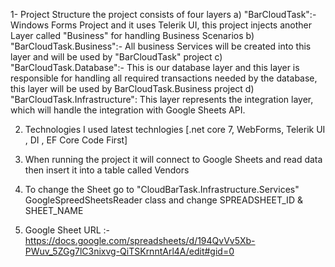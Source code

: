 1- Project Structure
the project consists of four layers
a) "BarCloudTask":- Windows Forms Project and it uses Telerik UI, this project injects another Layer called "Business" for handling Business Scenarios
b) "BarCloudTask.Business":- All business Services will be created into this layer and will be used by "BarCloudTask" project
c) "BarCloudTask.Database":- This is our database layer and this layer is responsible for handling all required transactions needed by the database, this layer will be used by
BarCloudTask.Business project
d) "BarCloudTask.Infrastructure": This layer represents the integration layer, which will handle the integration with Google Sheets API.

2) Technologies 
I used latest technlogies [.net core 7, WebForms, Telerik UI , DI , EF Core Code First]

3) When running the project it will connect to Google Sheets and read data then insert it into a table called Vendors

4) To change the Sheet go to "CloudBarTask.Infrastructure.Services" GoogleSpreedSheetsReader class and change SPREADSHEET_ID & SHEET_NAME

5) Google Sheet URL :- https://docs.google.com/spreadsheets/d/194QvVv5Xb-PWuv_5ZGg7lC3nixvg-QiTSKrnntArl4A/edit#gid=0